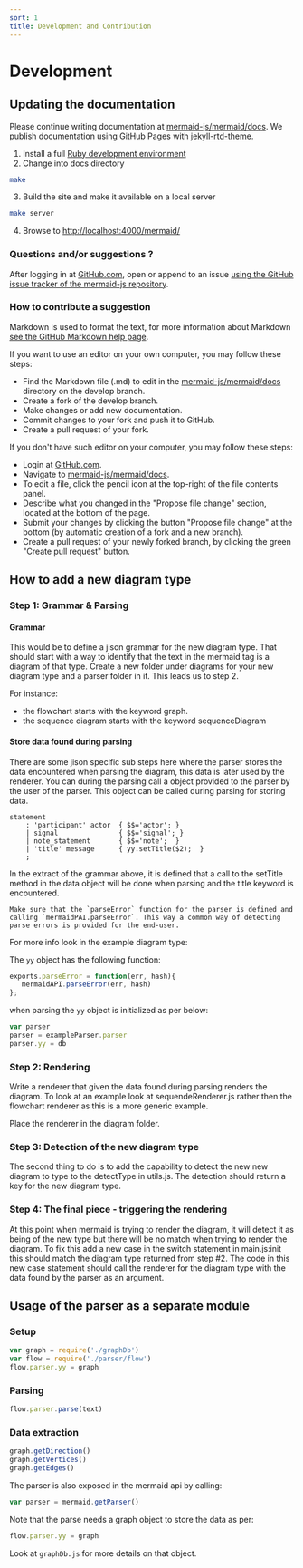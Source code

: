```yaml
---
sort: 1
title: Development and Contribution
---
```


# Development

## Updating the documentation

Please continue writing documentation at [mermaid-js/mermaid/docs](https://github.com/mermaid-js/mermaid/tree/develop/docs). We publish documentation using GitHub Pages with [jekyll-rtd-theme](https://github.com/rundocs/jekyll-rtd-theme).

1. Install a full [Ruby development environment](https://jekyllrb.com/docs/installation/)
2. Change into docs directory
```sh
make
```
3. Build the site and make it available on a local server
```sh
make server
```
4. Browse to [http://localhost:4000/mermaid/](http://localhost:4000/mermaid/)


### Questions and/or suggestions ?
After logging in at [GitHub.com](https://www.github.com), open or append to an issue [using the GitHub issue tracker of the mermaid-js repository](https://github.com/mermaid-js/mermaid/issues?q=is%3Aissue+is%3Aopen+label%3A%22Area%3A+Documentation%22).

### How to contribute a suggestion
Markdown is used to format the text, for more information about Markdown [see the GitHub Markdown help page](https://help.github.com/en/github/writing-on-github/basic-writing-and-formatting-syntax).

If you want to use an editor on your own computer, you may follow these steps:
* Find the Markdown file (.md) to edit in the [mermaid-js/mermaid/docs](https://github.com/mermaid-js/mermaid/tree/develop/docs) directory on the develop branch.
* Create a fork of the develop branch.
* Make changes or add new documentation.
* Commit changes to your fork and push it to GitHub.
* Create a pull request of your fork.

If you don't have such editor on your computer, you may follow these steps:
* Login at [GitHub.com](https://www.github.com).
* Navigate to [mermaid-js/mermaid/docs](https://github.com/mermaid-js/mermaid/tree/develop/docs).
* To edit a file, click the pencil icon at the top-right of the file contents panel.
* Describe what you changed in the "Propose file change" section, located at the bottom of the page.
* Submit your changes by clicking the button "Propose file change" at the bottom (by automatic creation of a fork and a new branch).
* Create a pull request of your newly forked branch, by clicking the green "Create pull request" button.


## How to add a new diagram type


### Step 1: Grammar & Parsing


#### Grammar

This would be to define a jison grammar for the new diagram type. That should start with a way to identify that the text in the mermaid tag is a diagram of that type. Create a new folder under diagrams for your new diagram type and a parser folder in it. This leads us to step 2.

For instance:

* the flowchart starts with the keyword graph.
* the sequence diagram starts with the keyword sequenceDiagram


#### Store data found during parsing

There are some jison specific sub steps here where the parser stores the data encountered when parsing the diagram, this data is later used by the renderer. You can during the parsing call a object provided to the parser by the user of the parser. This object can be called during parsing for storing data.

```
statement
	: 'participant' actor  { $$='actor'; }
	| signal               { $$='signal'; }
	| note_statement       { $$='note';  }
	| 'title' message      { yy.setTitle($2);  }
	;
```

In the extract of the grammar above, it is defined that a call to the setTitle method in the data object will be done when parsing and the title keyword is encountered.

```tip
Make sure that the `parseError` function for the parser is defined and calling `mermaidPAI.parseError`. This way a common way of detecting parse errors is provided for the end-user.
```

For more info look in the example diagram type:

The `yy` object has the following function:

```javascript
exports.parseError = function(err, hash){
   mermaidAPI.parseError(err, hash)
};
```

when parsing the `yy` object is initialized as per below:

```javascript
var parser
parser = exampleParser.parser
parser.yy = db
```


### Step 2: Rendering

Write a renderer that given the data found during parsing renders the diagram. To look at an example look at sequendeRenderer.js rather then the flowchart renderer as this is a more generic example.

Place the renderer in the diagram folder.


### Step 3: Detection of the new diagram type

The second thing to do is to add the capability to detect the new new diagram to type to the detectType in utils.js. The detection should return a key for the new diagram type.


### Step 4: The final piece - triggering the rendering

At this point when mermaid is trying to render the diagram, it will detect it as being of the new type but there will be no match when trying to render the diagram. To fix this add a new case in the switch statement in main.js:init this should match the diagram type returned from step #2. The code in this new case statement should call the renderer for the diagram type with the data found by the parser as an argument.


## Usage of the parser as a separate module


### Setup

```javascript
var graph = require('./graphDb')
var flow = require('./parser/flow')
flow.parser.yy = graph
```


### Parsing

```javascript
flow.parser.parse(text)
```


### Data extraction

```javascript
graph.getDirection()
graph.getVertices()
graph.getEdges()
```

The parser is also exposed in the mermaid api by calling:

```javascript
var parser = mermaid.getParser()
```

Note that the parse needs a graph object to store the data as per:

```javascript
flow.parser.yy = graph
```

Look at `graphDb.js` for more details on that object.
